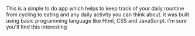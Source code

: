 This is a simple to do app which helps to keep track of your daily rountine from cycling to eating and  any daily activity you can think about. it was built using basic programming language like Html, CSS and JavaScript. i'm sure you'll find this interesting